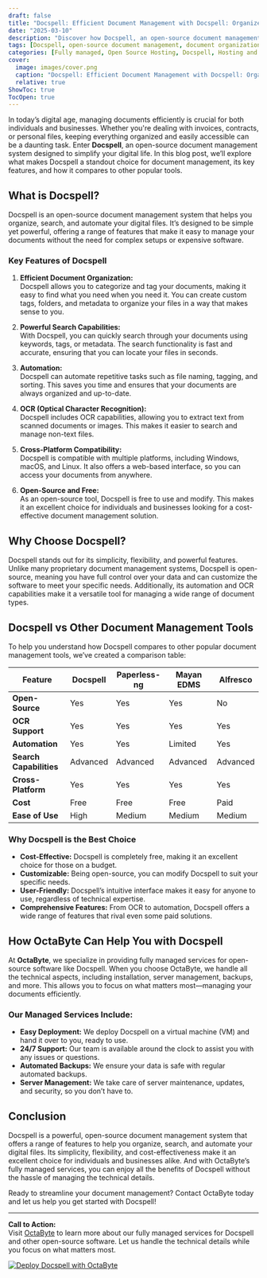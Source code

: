 ```yaml
---
draft: false
title: "Docspell: Efficient Document Management with Docspell: Organize, Search, and Automate Your Digital Files"
date: "2025-03-10"
description: "Discover how Docspell, an open-source document management system, can revolutionize the way you organize, search, and automate your digital files. Learn about its features, benefits, and how it compares to other popular document management tools."
tags: [Docspell, open-source document management, document organization, document search, document automation, digital file management, Docspell vs other tools, open-source software, OctaByte managed services]
categories: [Fully managed, Open Source Hosting, Docspell, Hosting and Infrastructure, Storage]
cover:
  image: images/cover.png
  caption: "Docspell: Efficient Document Management with Docspell: Organize, Search, and Automate Your Digital Files"
  relative: true
ShowToc: true
TocOpen: true
---
```



In today’s digital age, managing documents efficiently is crucial for both individuals and businesses. Whether you're dealing with invoices, contracts, or personal files, keeping everything organized and easily accessible can be a daunting task. Enter **Docspell**, an open-source document management system designed to simplify your digital life. In this blog post, we’ll explore what makes Docspell a standout choice for document management, its key features, and how it compares to other popular tools.

## What is Docspell?

Docspell is an open-source document management system that helps you organize, search, and automate your digital files. It’s designed to be simple yet powerful, offering a range of features that make it easy to manage your documents without the need for complex setups or expensive software.

### Key Features of Docspell

1. **Efficient Document Organization:**  
   Docspell allows you to categorize and tag your documents, making it easy to find what you need when you need it. You can create custom tags, folders, and metadata to organize your files in a way that makes sense to you.

2. **Powerful Search Capabilities:**  
   With Docspell, you can quickly search through your documents using keywords, tags, or metadata. The search functionality is fast and accurate, ensuring that you can locate your files in seconds.

3. **Automation:**  
   Docspell can automate repetitive tasks such as file naming, tagging, and sorting. This saves you time and ensures that your documents are always organized and up-to-date.

4. **OCR (Optical Character Recognition):**  
   Docspell includes OCR capabilities, allowing you to extract text from scanned documents or images. This makes it easier to search and manage non-text files.

5. **Cross-Platform Compatibility:**  
   Docspell is compatible with multiple platforms, including Windows, macOS, and Linux. It also offers a web-based interface, so you can access your documents from anywhere.

6. **Open-Source and Free:**  
   As an open-source tool, Docspell is free to use and modify. This makes it an excellent choice for individuals and businesses looking for a cost-effective document management solution.

## Why Choose Docspell?

Docspell stands out for its simplicity, flexibility, and powerful features. Unlike many proprietary document management systems, Docspell is open-source, meaning you have full control over your data and can customize the software to meet your specific needs. Additionally, its automation and OCR capabilities make it a versatile tool for managing a wide range of document types.

## Docspell vs Other Document Management Tools

To help you understand how Docspell compares to other popular document management tools, we’ve created a comparison table:

| Feature                | Docspell               | Paperless-ng           | Mayan EDMS             | Alfresco               |
|------------------------|------------------------|------------------------|------------------------|------------------------|
| **Open-Source**        | Yes                    | Yes                    | Yes                    | No                     |
| **OCR Support**        | Yes                    | Yes                    | Yes                    | Yes                    |
| **Automation**         | Yes                    | Yes                    | Limited                | Yes                    |
| **Search Capabilities**| Advanced               | Advanced               | Advanced               | Advanced               |
| **Cross-Platform**     | Yes                    | Yes                    | Yes                    | Yes                    |
| **Cost**               | Free                   | Free                   | Free                   | Paid                   |
| **Ease of Use**        | High                   | Medium                 | Medium                 | Medium                 |

### Why Docspell is the Best Choice

- **Cost-Effective:** Docspell is completely free, making it an excellent choice for those on a budget.
- **Customizable:** Being open-source, you can modify Docspell to suit your specific needs.
- **User-Friendly:** Docspell’s intuitive interface makes it easy for anyone to use, regardless of technical expertise.
- **Comprehensive Features:** From OCR to automation, Docspell offers a wide range of features that rival even some paid solutions.

## How OctaByte Can Help You with Docspell

At **OctaByte**, we specialize in providing fully managed services for open-source software like Docspell. When you choose OctaByte, we handle all the technical aspects, including installation, server management, backups, and more. This allows you to focus on what matters most—managing your documents efficiently.

### Our Managed Services Include:

- **Easy Deployment:** We deploy Docspell on a virtual machine (VM) and hand it over to you, ready to use.
- **24/7 Support:** Our team is available around the clock to assist you with any issues or questions.
- **Automated Backups:** We ensure your data is safe with regular automated backups.
- **Server Management:** We take care of server maintenance, updates, and security, so you don’t have to.

## Conclusion

Docspell is a powerful, open-source document management system that offers a range of features to help you organize, search, and automate your digital files. Its simplicity, flexibility, and cost-effectiveness make it an excellent choice for individuals and businesses alike. And with OctaByte’s fully managed services, you can enjoy all the benefits of Docspell without the hassle of managing the technical details.

Ready to streamline your document management? Contact OctaByte today and let us help you get started with Docspell!

---

**Call to Action:**  
Visit [OctaByte](https://octabyte.io) to learn more about our fully managed services for Docspell and other open-source software. Let us handle the technical details while you focus on what matters most.

[![Deploy Docspell with OctaByte](/images/deploy-on-octabyte.png)](https://octabyte.io/fully-managed-open-source-services/hosting-and-infrastructure/storage/docspell)